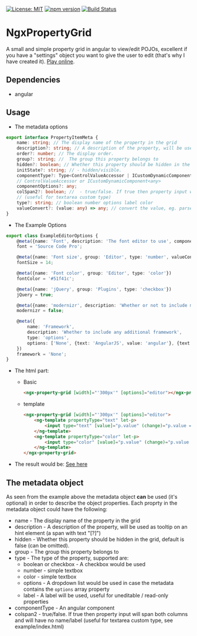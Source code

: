 
[![License: MIT](https://img.shields.io/badge/License-MIT-yellow.svg)](https://opensource.org/licenses/MIT)
[![npm version](https://badge.fury.io/js/ngx-property-grid.svg)](https://badge.fury.io/js/ngx-property-grid)
[![Build Status](https://travis-ci.org/mokeyish/ngx-property-grid.svg?branch=master)](https://travis-ci.org/mokeyish/ngx-property-grid)
# NgxPropertyGrid

A small and simple property grid in angular to view/edit POJOs, excellent if you have a "settings" object you want to give the user to edit (that's why I have created it). [Play online](https://stackblitz.com/edit/angular-veuf4i).

## Dependencies

* angular

## Usage

* The metadata options

```ts
export interface PropertyItemMeta {
    name: string; // The display name of the property in the grid
    description?: string; // A description of the property, will be used as tooltip on an hint element (a span with text "[?]")
    order?: number; // The display order.
    group?: string; //  The group this property belongs to
    hidden?: boolean; // Whether this property should be hidden in the grid, default is false (can be omitted).
    initState?: string; // - hidden/visible.
    componentType?: Type<ControlValueAccessor | ICustomDynamicComponent<any>>; // an custom component should be implement
    // ControlValueAccessor or ICustomDynamicComponent<any>
    componentOptions?: any;
    colSpan2?: boolean; //  - true/false. If true then property input will span both columns and will have no name/label
    // (useful for textarea custom type)
    type?: string; // boolean number options label color
    valueConvert?: (value: any) => any; // convert the value, eg. parseInt
}
```

* The Example Options

```ts
export class ExampleEditorOptions {
    @meta({name: 'Font', description: 'The font editor to use', componentType: SimpleTextEditorComponent, group: 'Editor', hidden: false})
    font = 'Source Code Pro';

    @meta({name: 'Font size', group: 'Editor', type: 'number', valueConvert: parseInt})
    fontSize = 14;

    @meta({name: 'Font color', group: 'Editor', type: 'color'})
    fontColor = '#51f41c';

    @meta({name: 'jQuery', group: 'Plugins', type: 'checkbox'})
    jQuery = true;

    @meta({name: 'modernizr', description: 'Whether or not to include modernizr on the page', group: 'Plugins', type: 'checkbox'})
    modernizr = false;

    @meta({
        name: 'Framework',
        description: 'Whether to include any additional framework',
        type: 'options',
        options: ['None', {text: 'AngularJS', value: 'angular'}, {text: 'Backbone.js', value: 'backbone'}]
    })
    framework = 'None';
}
```

* The html part:

  * Basic

    ```HTML
    <ngx-property-grid [width]="'300px'" [options]="editor"></ngx-property-grid>
    ```

  * template

    ```HTML
    <ngx-property-grid [width]="'300px'" [options]="editor">
        <ng-template propertyType="text" let-p>
            <input type="text" [value]="p.value" (change)="p.value = $event.target.value">
        </ng-template>
        <ng-template propertyType="color" let-p>
            <input type="color" [value]="p.value" (change)="p.value = $event.target.value">
        </ng-template>
    </ngx-property-grid>
    ```

* The result would be: [See here](https://stackblitz.com/edit/angular-veuf4i)

## The metadata object

As seen from the example above the metadata object **can** be used (it's optional) in order to describe the object properties.
Each proprty in the metadata object could have the following:

* name - The display name of the property in the grid
* description - A description of the property, will be used as tooltip on an hint element (a span with text "[?]")
* hidden - Whether this property should be hidden in the grid, default is false (can be omitted).
* group - The group this property belongs to
* type - The type of the property, supported are:
  * boolean or checkbox - A checkbox would be used
  * number -  simple textbox
  * color - simple textbox
  * options - A dropdown list would be used in case the metadata contains the `options` array property
  * label - A label will be used, useful for uneditable / read-only properties
* componentType - An angular component
* colspan2 - true/false. If true then property input will span both columns and will have no name/label (useful for textarea custom type, see example/index.html)
